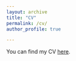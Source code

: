 ```yaml
---
layout: archive
title: "CV"
permalink: /cv/
author_profile: true

---
```

You can find my CV [here](/files/cv.pdf/).
